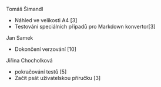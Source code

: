 Tomáš Šimandl
 - Náhled ve velikosti A4 [3]
 - Testování speciálních případů pro Markdown konvertor[3]

Jan Samek
 - Dokončení verzování [10]

Jiřina Chocholková
 - pokračování testů [5]
 - Začít psát uživatelskou příručku [3]
